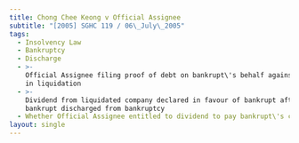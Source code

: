 ```yaml
---
title: Chong Chee Keong v Official Assignee
subtitle: "[2005] SGHC 119 / 06\_July\_2005"
tags:
  - Insolvency Law
  - Bankruptcy
  - Discharge
  - >-
    Official Assignee filing proof of debt on bankrupt\'s behalf against company
    in liquidation
  - >-
    Dividend from liquidated company declared in favour of bankrupt after
    bankrupt discharged from bankruptcy
  - Whether Official Assignee entitled to dividend to pay bankrupt\'s creditors
layout: single
---
```


